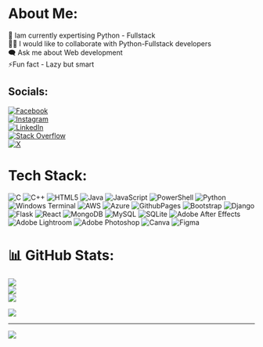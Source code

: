 # About Me:
🔭 Iam currently expertising Python - Fullstack<br>👯‍♂️ I would like to collaborate with Python-Fullstack developers<br>🗨️ Ask me about Web development<br>⚡Fun fact - Lazy but smart


## Socials:
[![Facebook](https://img.shields.io/badge/Facebook-%231877F2.svg?logo=Facebook&logoColor=white)](https://facebook.com/VysakhE)<br> [![Instagram](https://img.shields.io/badge/Instagram-%23E4405F.svg?logo=Instagram&logoColor=white)](https://instagram.com/itsme.vysakh)<br> [![LinkedIn](https://img.shields.io/badge/LinkedIn-%230077B5.svg?logo=linkedin&logoColor=white)](https://linkedin.com/in/VysakhE) <br>[![Stack Overflow](https://img.shields.io/badge/-Stackoverflow-FE7A16?logo=stack-overflow&logoColor=white)](https://stackoverflow.com/users/Vysakh) <br>[![X](https://img.shields.io/badge/X-black.svg?logo=X&logoColor=white)](https://x.com/Vysakh) 

# Tech Stack:
![C](https://img.shields.io/badge/c-%2300599C.svg?style=flat&logo=c&logoColor=white) ![C++](https://img.shields.io/badge/c++-%2300599C.svg?style=flat&logo=c%2B%2B&logoColor=white) ![HTML5](https://img.shields.io/badge/html5-%23E34F26.svg?style=flat&logo=html5&logoColor=white) ![Java](https://img.shields.io/badge/java-%23ED8B00.svg?style=flat&logo=openjdk&logoColor=white) ![JavaScript](https://img.shields.io/badge/javascript-%23323330.svg?style=flat&logo=javascript&logoColor=%23F7DF1E) ![PowerShell](https://img.shields.io/badge/PowerShell-%235391FE.svg?style=flat&logo=powershell&logoColor=white) ![Python](https://img.shields.io/badge/python-3670A0?style=flat&logo=python&logoColor=ffdd54) ![Windows Terminal](https://img.shields.io/badge/Windows%20Terminal-%234D4D4D.svg?style=flat&logo=windows-terminal&logoColor=white) ![AWS](https://img.shields.io/badge/AWS-%23FF9900.svg?style=flat&logo=amazon-aws&logoColor=white) ![Azure](https://img.shields.io/badge/azure-%230072C6.svg?style=flat&logo=microsoftazure&logoColor=white) ![GithubPages](https://img.shields.io/badge/github%20pages-121013?style=flat&logo=github&logoColor=white) ![Bootstrap](https://img.shields.io/badge/bootstrap-%238511FA.svg?style=flat&logo=bootstrap&logoColor=white) ![Django](https://img.shields.io/badge/django-%23092E20.svg?style=flat&logo=django&logoColor=white) ![Flask](https://img.shields.io/badge/flask-%23000.svg?style=flat&logo=flask&logoColor=white) ![React](https://img.shields.io/badge/react-%2320232a.svg?style=flat&logo=react&logoColor=%2361DAFB) ![MongoDB](https://img.shields.io/badge/MongoDB-%234ea94b.svg?style=flat&logo=mongodb&logoColor=white) ![MySQL](https://img.shields.io/badge/mysql-%2300000f.svg?style=flat&logo=mysql&logoColor=white) ![SQLite](https://img.shields.io/badge/sqlite-%2307405e.svg?style=flat&logo=sqlite&logoColor=white) ![Adobe After Effects](https://img.shields.io/badge/Adobe%20After%20Effects-9999FF.svg?style=flat&logo=Adobe%20After%20Effects&logoColor=white) ![Adobe Lightroom](https://img.shields.io/badge/Adobe%20Lightroom-31A8FF.svg?style=flat&logo=Adobe%20Lightroom&logoColor=white) ![Adobe Photoshop](https://img.shields.io/badge/adobe%20photoshop-%2331A8FF.svg?style=flat&logo=adobe%20photoshop&logoColor=white) ![Canva](https://img.shields.io/badge/Canva-%2300C4CC.svg?style=flat&logo=Canva&logoColor=white) ![Figma](https://img.shields.io/badge/figma-%23F24E1E.svg?style=flat&logo=figma&logoColor=white)
# 📊 GitHub Stats:
![](https://github-readme-stats.vercel.app/api?username=vysakh799&theme=dark&hide_border=true&include_all_commits=true&count_private=true)<br/>
![](https://github-readme-streak-stats.herokuapp.com/?user=vysakh799&theme=dark&hide_border=true)<br/>
![](https://github-readme-stats.vercel.app/api/top-langs/?username=vysakh799&theme=dark&hide_border=true&include_all_commits=true&count_private=true&layout=compact)

![](https://quotes-github-readme.vercel.app/api?type=vetical&theme=radical)

---
[![](https://visitcount.itsvg.in/api?id=vysakh799&icon=5&color=4)](https://visitcount.itsvg.in)

<!-- Proudly created with GPRM ( https://gprm.itsvg.in ) -->
